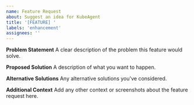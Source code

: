 ```yaml
---
name: Feature Request
about: Suggest an idea for KubeAgent
title: '[FEATURE] '
labels: 'enhancement'
assignees: ''
---
```


**Problem Statement**
A clear description of the problem this feature would solve.

**Proposed Solution**
A description of what you want to happen.

**Alternative Solutions**
Any alternative solutions you've considered.

**Additional Context**
Add any other context or screenshots about the feature request here.